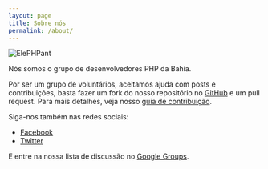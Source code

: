 ```yaml
---
layout: page
title: Sobre nós
permalink: /about/
---
```


<img src="{{ site.baseurl }}/assets/images/elephpant.jpg" title="ElePHPant" class="profile">

Nós somos o grupo de desenvolvedores PHP da Bahia.

Por ser um grupo de voluntários, aceitamos ajuda com posts e contribuições, basta fazer um fork do nosso repositório no [GitHub](https://github.com/phpba/phpba.github.io) e um pull request. Para mais detalhes, veja nosso [guia de contribuição](/writing).

Siga-nos também nas redes sociais:

* [Facebook](https://www.facebook.com/PHP-BA-1452159261670420)
* [Twitter](https://twitter.com/phpba)

E entre na nossa lista de discussão no [Google Groups](https://groups.google.com/forum/#!forum/phpba).
